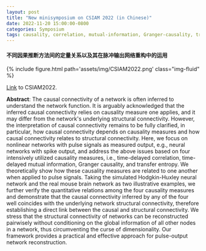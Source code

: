 ```yaml
---
layout: post
title: "New minisymposium on CSIAM 2022 (in Chinese)"
date: 2022-11-20 15:00:00-0800
categories: Symposium
tags: causality, correlation, mutual-information, Granger-causality, transfer-entropy, neural-networks 
---
```


#### 不同因果推断方法间的定量关系以及其在脉冲输出网络重构中的运用

{% include figure.html path='assets/img/CSIAM2022.png' class="img-fluid" %}

[Link](https://meeting.csiam.org.cn/#/2022/) to CSIAM2022.

**Abstract**: The causal connectivity of a network is often inferred to understand the network function. It is arguably acknowledged that the inferred causal connectivity relies on causality measure one applies, and it may differ from the network's underlying structural connectivity. However, the interpretation of causal connectivity remains to be fully clarified, in particular, how causal connectivity depends on causality measures and how causal connectivity relates to structural connectivity. Here, we focus on nonlinear networks with pulse signals as measured output, e.g., neural networks with spike output, and address the above issues based on four intensively utilized causality measures, i.e., time-delayed correlation, time-delayed mutual information, Granger causality, and transfer entropy. We theoretically show how these causality measures are related to one another when applied to pulse signals. Taking the simulated Hodgkin-Huxley neural network and the real mouse brain network as two illustrative examples, we further verify the quantitative relations among the four causality measures and demonstrate that the causal connectivity inferred by any of the four well coincides with the underlying network structural connectivity, therefore establishing a direct link between the causal and structural connectivity. We stress that the structural connectivity of networks can be reconstructed pairwisely without conditioning on the global information of all other nodes in a network, thus circumventing the curse of dimensionality. Our framework provides a practical and effective approach for pulse-output network reconstruction.
